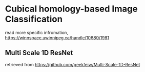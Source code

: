 # Cubical homology-based Image Classification
read more specific infromation, https://winnspace.uwinnipeg.ca/handle/10680/1981

## Multi Scale 1D ResNet
retrieved from https://github.com/geekfeiw/Multi-Scale-1D-ResNet
